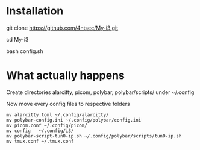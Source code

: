 # Installation
git clone https://github.com/4ntsec/My-i3.git

cd My-i3

bash config.sh

# What actually happens
Create directories alarcitty, picom, polybar, polybar/scripts/ under ~/.config

Now move every config files to respective folders
```
mv alarcitty.toml ~/.config/alarcitty/
mv polybar-config.ini ~/.config/polybar/config.ini
mv picom.conf ~/.config/picom/
mv config   ~/.config/i3/
mv polybar-script-tun0-ip.sh ~/.config/polybar/scripts/tun0-ip.sh
mv tmux.conf ~/.tmux.conf

```



